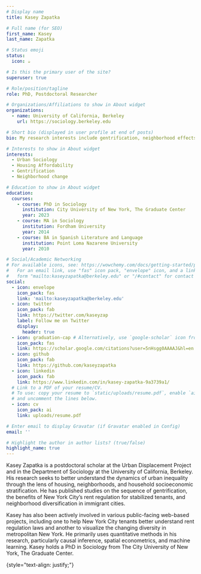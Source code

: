 ```yaml
---
# Display name
title: Kasey Zapatka

# Full name (for SEO)
first_name: Kasey
last_name: Zapatka

# Status emoji
status:
  icon: ☕️

# Is this the primary user of the site?
superuser: true

# Role/position/tagline
role: PhD, Postdoctoral Researcher

# Organizations/Affiliations to show in About widget
organizations:
  - name: University of California, Berkeley
    url: https://sociology.berkeley.edu

# Short bio (displayed in user profile at end of posts)
bio: My research interests include gentrification, neighborhood effects, and space.

# Interests to show in About widget
interests:
  - Urban Sociology
  - Housing Affordability
  - Gentrification
  - Neighborhood change

# Education to show in About widget
education:
  courses:
    - course: PhD in Sociology
      institution: City University of New York, The Graduate Center
      year: 2023
    - course: MA in Sociology
      institution: Fordham University
      year: 2014
    - course: BA in Spanish Literature and Language 
      institution: Point Loma Nazarene University
      year: 2010

# Social/Academic Networking
# For available icons, see: https://wowchemy.com/docs/getting-started/page-builder/#icons
#   For an email link, use "fas" icon pack, "envelope" icon, and a link in the
#   form "mailto:kaseyzapatka@berkeley.edu" or "/#contact" for contact widget.
social:
  - icon: envelope
    icon_pack: fas
    link: 'mailto:kaseyzapatka@berkeley.edu'
  - icon: twitter
    icon_pack: fab
    link: https://twitter.com/kaseyzap
    label: Follow me on Twitter
    display:
      header: true
  - icon: graduation-cap # Alternatively, use `google-scholar` icon from `ai` icon pack
    icon_pack: fas
    link: https://scholar.google.com/citations?user=5nHsgg0AAAAJ&hl=en
  - icon: github
    icon_pack: fab
    link: https://github.com/kaseyzapatka
  - icon: linkedin
    icon_pack: fab
    link: https://www.linkedin.com/in/kasey-zapatka-9a3739a1/
  # Link to a PDF of your resume/CV.
  # To use: copy your resume to `static/uploads/resume.pdf`, enable `ai` icons in `params.yaml`,
  # and uncomment the lines below.
  - icon: cv
    icon_pack: ai
    link: uploads/resume.pdf

# Enter email to display Gravatar (if Gravatar enabled in Config)
email: ''

# Highlight the author in author lists? (true/false)
highlight_name: true
---
```


Kasey Zapatka is a postdoctoral scholar at the Urban Displacement Project and in the Department of Sociology at the University of California, Berkeley. His research seeks to better understand the dynamics of urban inequality through the lens of housing, neighborhoods, and household socioeconomic stratification. He has published studies on the sequence of gentrification, the benefits of New York City’s rent regulation for stabilized tenants, and neighborhood diversification in immigrant cities.

Kasey has also been actively involved in various public-facing web-based projects, including one to help New York City tenants better understand rent regulation laws and another to visualize the changing diversity in metropolitan New York. He primarily uses quantitative methods in his research, particularly causal inference, spatial econometrics, and machine learning. Kasey holds a PhD in Sociology from The City University of New York, The Graduate Center.

{style="text-align: justify;"}
